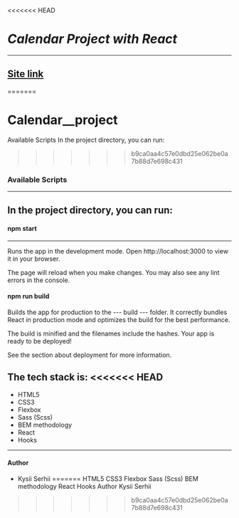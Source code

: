 <<<<<<< HEAD
# ___Calendar Project with React___
---
[Site link](http://127.0.0.1:5500/src/index.html)
---
=======
# Calendar__project
Available Scripts
In the project directory, you can run:
>>>>>>> b9ca0aa4c57e0dbd25e062be0a7b88d7e698c431

### Available Scripts
---
In the project directory, you can run:
---
#### __npm start__
---
Runs the app in the development mode.
Open http://localhost:3000 to view it in your browser.

The page will reload when you make changes.
You may also see any lint errors in the console.

#### __npm run build__
Builds the app for production to the --- build --- folder.
It correctly bundles React in production mode and optimizes the build for the best performance.

The build is minified and the filenames include the hashes.
Your app is ready to be deployed!

See the section about deployment for more information.

The tech stack is:
<<<<<<< HEAD
---
+ HTML5
+ CSS3
+ Flexbox
+ Sass (Scss)
+ BEM methodology
+ React
+ Hooks
---
#### __Author__
+ Kysii Serhii
=======
HTML5
CSS3
Flexbox
Sass (Scss)
BEM methodology
React
Hooks
Author
Kysii Serhii

>>>>>>> b9ca0aa4c57e0dbd25e062be0a7b88d7e698c431
